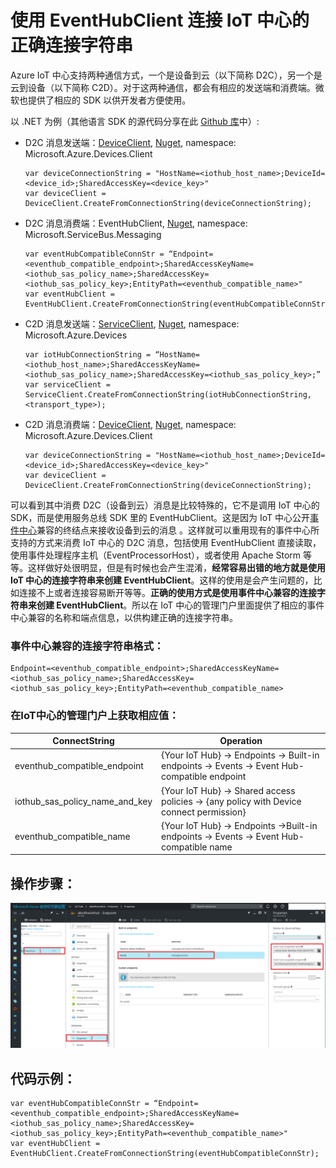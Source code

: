 <properties
	pageTitle="使用 EventHubClient 连接 IoT 中心的正确连接字符串"
	description="使用 EventHubClient 连接 IoT 中心的正确连接字符串"
	service="microsoft.iothub"
	resource="iothub"
	authors=""
	displayOrder=""
	selfHelpType=""
	supportTopicIds=""
	productPesIds=""
	resourceTags="IoT Hub, EventHubClient, D2C, C2D, Connection String"
	cloudEnvironments="MoonCake" />
<tags
	ms.service="iot-hub-aog"
	ms.date=""
	wacn.date="01/12/2017" />
# 使用 EventHubClient 连接 IoT 中心的正确连接字符串

Azure IoT 中心支持两种通信方式，一个是设备到云（以下简称 D2C），另一个是云到设备（以下简称 C2D）。对于这两种通信，都会有相应的发送端和消费端。微软也提供了相应的 SDK 以供开发者方便使用。

以 .NET 为例（其他语言 SDK 的源代码分享在此 [Github 库](https://github.com/Azure/azure-iot-sdks)中）:

-	D2C 消息发送端：[DeviceClient](https://github.com/Azure/azure-iot-sdk-csharp/blob/1f5a259eee0d178db42d2bf866b80c9846adebba/device/Microsoft.Azure.Devices.Client/DeviceClient.cs), [Nuget](https://www.nuget.org/packages/Microsoft.Azure.Devices.Client/), namespace: Microsoft.Azure.Devices.Client

		var deviceConnectionString = "HostName=<iothub_host_name>;DeviceId=<device_id>;SharedAccessKey=<device_key>"
		var deviceClient = DeviceClient.CreateFromConnectionString(deviceConnectionString);

-	D2C 消息消费端：EventHubClient, [Nuget](https://www.nuget.org/packages/WindowsAzure.ServiceBus/), namespace: 
Microsoft.ServiceBus.Messaging

		var eventHubCompatibleConnStr = “Endpoint=<eventhub_compatible_endpoint>;SharedAccessKeyName=<iothub_sas_policy_name>;SharedAccessKey=<iothub_sas_policy_key>;EntityPath=<eventhub_compatible_name>"
		var eventHubClient = EventHubClient.CreateFromConnectionString(eventHubCompatibleConnStr);

-	C2D 消息发送端：[ServiceClient](https://github.com/Azure/azure-iot-sdk-csharp/blob/1f5a259eee0d178db42d2bf866b80c9846adebba/service/Microsoft.Azure.Devices/ServiceClient.cs), [Nuget](https://www.nuget.org/packages/Microsoft.Azure.Devices/), namespace: Microsoft.Azure.Devices

		var iotHubConnectionString = “HostName=<iothub_host_name>;SharedAccessKeyName=<iothub_sas_policy_name>;SharedAccessKey=<iothub_sas_policy_key>;”
		var serviceClient = ServiceClient.CreateFromConnectionString(iotHubConnectionString, <transport_type>);

-	C2D 消息消费端：[DeviceClient](https://github.com/Azure/azure-iot-sdk-csharp/blob/1f5a259eee0d178db42d2bf866b80c9846adebba/device/Microsoft.Azure.Devices.Client/DeviceClient.cs), [Nuget](https://www.nuget.org/packages/Microsoft.Azure.Devices.Client/), namespace: Microsoft.Azure.Devices.Client

		var deviceConnectionString = "HostName=<iothub_host_name>;DeviceId=<device_id>;SharedAccessKey=<device_key>"
		var deviceClient = DeviceClient.CreateFromConnectionString(deviceConnectionString);

可以看到其中消费 D2C（设备到云）消息是比较特殊的，它不是调用 IoT 中心的 SDK，而是使用服务总线 SDK 里的 EventHubClient。这是因为 IoT 中心公开[事件中心](/documentation/services/event-hubs/)兼容的终结点来接收设备到云的消息 。这样就可以重用现有的事件中心所支持的方式来消费 IoT 中心的 D2C 消息，包括使用 EventHubClient 直接读取，使用事件处理程序主机（EventProcessorHost），或者使用 Apache Storm 等等。这样做好处很明显，但是有时候也会产生混淆，**经常容易出错的地方就是使用 IoT 中心的连接字符串来创建 EventHubClient**。这样的使用是会产生问题的，比如连接不上或者连接容易断开等等。**正确的使用方式是使用事件中心兼容的连接字符串来创建 EventHubClient**。所以在 IoT 中心的管理门户里面提供了相应的事件中心兼容的名称和端点信息，以供构建正确的连接字符串。

### 事件中心兼容的连接字符串格式：

	Endpoint=<eventhub_compatible_endpoint>;SharedAccessKeyName=<iothub_sas_policy_name>;SharedAccessKey=<iothub_sas_policy_key>;EntityPath=<eventhub_compatible_name>

### 在IoT中心的管理门户上获取相应值：

| ConnectString						| Operation																						|
|-----------------------------------|-----------------------------------------------------------------------------------------------|
| eventhub_compatible_endpoint   	| {Your IoT Hub} -> Endpoints -> Built-in endpoints -> Events -> Event Hub-compatible endpoint 	|
| iothub_sas_policy_name_and_key 	| {Your IoT Hub} -> Shared access policies -> {any policy with Device connect permission}      	|
| eventhub_compatible_name       	| {Your IoT Hub} -> Endpoints ->Built-in endpoints -> Events -> Event Hub-compatible name     	|

## **操作步骤：**
 
![flow](./media/aog-iot-hub-eventhubclient-connect-string/flow.png)

## **代码示例：**

	var eventHubCompatibleConnStr = “Endpoint=<eventhub_compatible_endpoint>;SharedAccessKeyName=<iothub_sas_policy_name>;SharedAccessKey=<iothub_sas_policy_key>;EntityPath=<eventhub_compatible_name>"
	var eventHubClient = EventHubClient.CreateFromConnectionString(eventHubCompatibleConnStr);
